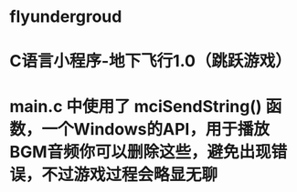 # flyundergroud
<h1>C语言小程序-地下飞行1.0（跳跃游戏）<h1>

<p>main.c 中使用了 mciSendString() 函数，一个Windows的API，用于播放BGM音频</b>你可以删除这些，避免出现错误，不过游戏过程会略显无聊</p>
